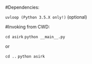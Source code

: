 

#Dependencies:

`uvloop (Python 3.5.X only!)` (optional)


#Invoking from CWD:
 
`cd asirk`
`python __main__.py`

or 

`cd ..`
`python asirk`

